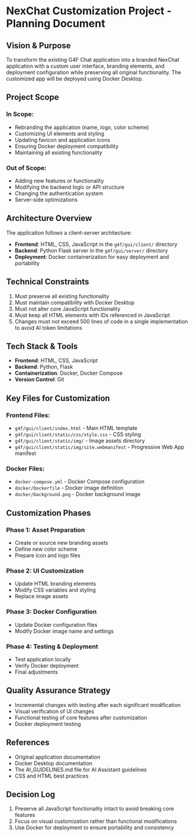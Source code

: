 # NexChat Customization Project - Planning Document

## Vision & Purpose

To transform the existing G4F Chat application into a branded NexChat application with a custom user interface, branding elements, and deployment configuration while preserving all original functionality. The customized app will be deployed using Docker Desktop.

## Project Scope

### In Scope:
- Rebranding the application (name, logo, color scheme)
- Customizing UI elements and styling
- Updating favicon and application icons
- Ensuring Docker deployment compatibility
- Maintaining all existing functionality

### Out of Scope:
- Adding new features or functionality
- Modifying the backend logic or API structure
- Changing the authentication system
- Server-side optimizations

## Architecture Overview

The application follows a client-server architecture:
- **Frontend**: HTML, CSS, JavaScript in the `g4f/gui/client/` directory
- **Backend**: Python Flask server in the `g4f/gui/server/` directory
- **Deployment**: Docker containerization for easy deployment and portability

## Technical Constraints

1. Must preserve all existing functionality
2. Must maintain compatibility with Docker Desktop
3. Must not alter core JavaScript functionality
4. Must keep all HTML elements with IDs referenced in JavaScript
5. Changes must not exceed 500 lines of code in a single implementation to avoid AI token limitations

## Tech Stack & Tools

- **Frontend**: HTML, CSS, JavaScript
- **Backend**: Python, Flask
- **Containerization**: Docker, Docker Compose
- **Version Control**: Git

## Key Files for Customization

### Frontend Files:
- `g4f/gui/client/index.html` - Main HTML template
- `g4f/gui/client/static/css/style.css` - CSS styling
- `g4f/gui/client/static/img/` - Image assets directory
- `g4f/gui/client/static/img/site.webmanifest` - Progressive Web App manifest

### Docker Files:
- `docker-compose.yml` - Docker Compose configuration
- `docker/Dockerfile` - Docker image definition
- `docker/background.png` - Docker background image

## Customization Phases

### Phase 1: Asset Preparation
- Create or source new branding assets
- Define new color scheme
- Prepare icon and logo files

### Phase 2: UI Customization
- Update HTML branding elements
- Modify CSS variables and styling
- Replace image assets

### Phase 3: Docker Configuration
- Update Docker configuration files
- Modify Docker image name and settings

### Phase 4: Testing & Deployment
- Test application locally
- Verify Docker deployment
- Final adjustments

## Quality Assurance Strategy

- Incremental changes with testing after each significant modification
- Visual verification of UI changes
- Functional testing of core features after customization
- Docker deployment testing

## References

- Original application documentation
- Docker Desktop documentation
- The AI_GUIDELINES.md file for AI Assistant guidelines
- CSS and HTML best practices

## Decision Log

1. Preserve all JavaScript functionality intact to avoid breaking core features
2. Focus on visual customization rather than functional modifications
3. Use Docker for deployment to ensure portability and consistency
